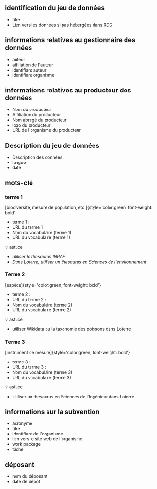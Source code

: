 ## identification du jeu de données
- titre   
- Lien vers les données si pas hébergées dans RDG  

## informations relatives au gestionnaire des données
- auteur  
- affiliation de l'auteur  
- identifiant auteur  
- identifiant organisme  

## informations relatives au producteur des données
- Nom du producteur  
- Affiliation du producteur  
- Nom abrégé du producteur  
- logo du producteur  
- URL de l'organisme du producteur  

## Description du jeu de données  
- Description des données    
- langue  
- date  

## mots-clé 
### terme 1
[biodiversité, mesure de population, etc.]{style='color:green;  font-weight: bold'}  
- terme 1 :     
- URL du terme 1    
- Nom du vocabulaire (terme 1)  
- URL du vocabulaire (terme 1) 

:bulb: astuce
* *utiliser le thesaurus INRAE*
* *Dans Loterre, utiliser un thesaurus en Sciences de l'environnement*

### Terme 2 
[espèce]{style='color:green;  font-weight: bold'} 
- terme 2 :     
- URL du terme 2 :   
- Nom du vocabulaire (terme 2)  
- URL du vocabulaire (terme 2) 

:bulb: astuce
* utiliser Wikidata ou la taxonomie des poissons dans Loterre

### Terme 3 
[instrument de mesure]{style='color:green;  font-weight: bold'}      
- terme 3   :     
- URL du terme 3 :     
- Nom du vocabulaire (terme 3)    
- URL du vocabulaire (terme 3)  

:bulb: astuce
* Utiliser un thesaurus en Sciences de l'Ingénieur dans Loterre
     
## informations sur la subvention
- acronyme  
- titre  
- identifiant de l'organisme    
- lien vers le site web de l'organisme  
- work package    
- tâche  
  
## déposant
- nom du déposant  
- date de dépôt